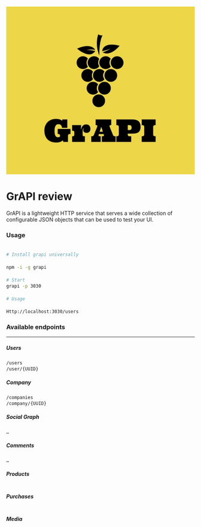 ![GrAPI Icon](https://github.com/alimxk/grapi/blob/main/logo_medium.jpeg?raw=true)

# GrAPI review
GrAPI is a lightweight HTTP service that serves a wide collection of configurable JSON objects that can be used to test your UI.


### Usage

```bash

# Install grapi universally

npm -i -g grapi

# Start
grapi -p 3030

# Usage

Http://localhost:3030/users
```



### Available endpoints
---

##### Users

```
/users
/user/{UUID}
```


##### Company

```
/companies
/company/{UUID}
```


##### Social Graph

```
…
```


##### Comments

```
…
```


##### Products

```
```


##### Purchases

```
```


##### Media
```
```